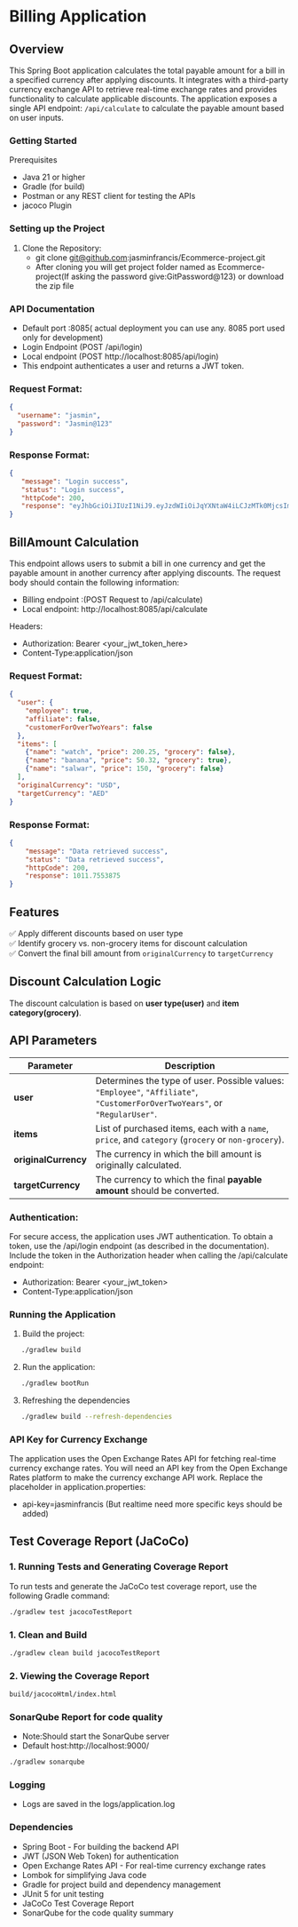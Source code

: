 # Billing Application

## Overview

This Spring Boot application calculates the total payable amount for a bill in a specified currency after applying discounts. It integrates with a third-party currency exchange API to retrieve real-time exchange rates and provides functionality to calculate applicable discounts. The application exposes a single API endpoint: `/api/calculate` to calculate the payable amount based on user inputs.

### Getting Started
Prerequisites
 * Java 21 or higher
 * Gradle (for build)
 * Postman or any REST client for testing the APIs
 * jacoco Plugin

### Setting up the Project
1. Clone the Repository:
    *  git clone git@github.com:jasminfrancis/Ecommerce-project.git
    *  After cloning you will get project folder named as Ecommerce-project(If asking the password give:GitPassword@123) or download the zip file


### API Documentation
 * Default port :8085( actual deployment you can use any. 8085 port used only for development)
 * Login Endpoint (POST /api/login)
 * Local endpoint (POST http://localhost:8085/api/login)
 * This endpoint authenticates a user and returns a JWT token.
### Request Format:
```json
{
  "username": "jasmin",
  "password": "Jasmin@123"
}
```
### Response Format:
```json
{
   "message": "Login success",
   "status": "Login success",
   "httpCode": 200,
   "response": "eyJhbGciOiJIUzI1NiJ9.eyJzdWIiOiJqYXNtaW4iLCJzMTk0MjcsImV4cCI6MTc0MTMyMzAyN30.FxkHP0S_aMYe5pJaz-REyQAKtvH1UOe0KnDzQIWQraA"
}
```

## BillAmount Calculation

This endpoint allows users to submit a bill in one currency and get the payable amount in another currency after applying discounts. The request body should contain the following information:

* Billing endpoint :(POST Request to /api/calculate)
* Local endpoint: http://localhost:8085/api/calculate

Headers:

* Authorization: Bearer <your_jwt_token_here>
* Content-Type:application/json

### Request Format:
```json
{
  "user": {
    "employee": true,
    "affiliate": false,
    "customerForOverTwoYears": false
  },
  "items": [
    {"name": "watch", "price": 200.25, "grocery": false},
    {"name": "banana", "price": 50.32, "grocery": true},
    {"name": "salwar", "price": 150, "grocery": false}
  ],
  "originalCurrency": "USD",
  "targetCurrency": "AED"
}
```

### Response Format:
```json
{
    "message": "Data retrieved success",
    "status": "Data retrieved success",
    "httpCode": 200,
    "response": 1011.7553875
}
```

## **Features**
✅ Apply different discounts based on user type  
✅ Identify grocery vs. non-grocery items for discount calculation  
✅ Convert the final bill amount from `originalCurrency` to `targetCurrency`
## **Discount Calculation Logic**
The discount calculation is based on **user type(user)** and **item category(grocery)**.

## **API Parameters**
| Parameter | Description |
|-----------|-------------|
| **user** | Determines the type of user. Possible values: `"Employee"`, `"Affiliate"`, `"CustomerForOverTwoYears"`, or `"RegularUser"`. |
| **items** | List of purchased items, each with a `name`, `price`, and `category` (`grocery` or `non-grocery`). |
| **originalCurrency** | The currency in which the bill amount is originally calculated. |
| **targetCurrency** | The currency to which the final **payable amount** should be converted. |


### Authentication:

For secure access, the application uses JWT authentication. To obtain a token, use the /api/login endpoint (as described in the documentation).
Include the token in the Authorization header when calling the /api/calculate endpoint:

* Authorization: Bearer <your_jwt_token>
* Content-Type:application/json


### Running the Application
1. Build the project:
```sh
   ./gradlew build
   ```
2. Run the application:
```sh
   ./gradlew bootRun
   ```
3. Refreshing the dependencies
```sh
   ./gradlew build --refresh-dependencies
  ```

### API Key for Currency Exchange
The application uses the Open Exchange Rates API for fetching real-time currency exchange rates. You will need an API key from the Open Exchange Rates platform to make the currency exchange API work.
Replace the placeholder in application.properties:
* api-key=jasminfrancis (But realtime need more specific keys should be added)

## Test Coverage Report (JaCoCo)

### **1. Running Tests and Generating Coverage Report**
To run tests and generate the JaCoCo test coverage report, use the following Gradle command:

```sh
./gradlew test jacocoTestReport
```
### **1. Clean and Build**
```sh
./gradlew clean build jacocoTestReport
```
### **2. Viewing the Coverage Report**
```sh
build/jacocoHtml/index.html
```

###  SonarQube Report for code quality

* Note:Should start the SonarQube server 
* Default host:http://localhost:9000/
```sh
./gradlew sonarqube
```
### Logging
* Logs are saved in the logs/application.log

### Dependencies

* Spring Boot - For building the backend API
* JWT (JSON Web Token) for authentication
* Open Exchange Rates API - For real-time currency exchange rates
* Lombok for simplifying Java code
* Gradle for project build and dependency management
* JUnit 5 for unit testing
* JaCoCo Test Coverage Report 
* SonarQube for the code quality summary